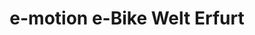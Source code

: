 ---
title: "e-motion e-Bike Welt Erfurt"
url: /amt-wachsenburg/e-motion-e-bike-welt-erfurt-carl-miele-strasse/
shop: Fahrrad
---